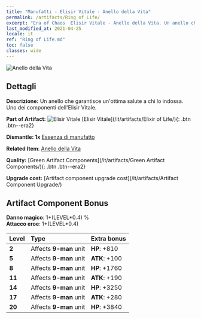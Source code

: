 ```yaml
---
title: "Manufatti - Elisir Vitale - Anello della Vita"
permalink: /artifacts/Ring of Life/
excerpt: "Era of Chaos  Elisir Vitale - Anello della Vita. Un anello che garantisce un'ottima salute a chi lo indossa. Uno dei componenti dell'Elisir Vitale."
last_modified_at: 2021-04-25
locale: it
ref: "Ring of Life.md"
toc: false
classes: wide
---
```


 ![Anello della Vita](/images/t/artifact_40112.png)



## Dettagli

 **Descrizione:** Un anello che garantisce un'ottima salute a chi lo indossa. Uno dei componenti dell'Elisir Vitale.

 **Part of Artifact:** ![Elisir Vitale](/images/t/icon_artifact_11.png) [Elisir Vitale](/it/artifacts/Elixir of Life/){: .btn .btn--era2}

 **Dismantle: 1x** [Essenza di manufatto](/ItemsIT/con_905/)

 **Related Item**: [Anello della Vita](/ItemsIT/art_107/)

 **Quality:** [Green Artifact Components](/it/artifacts/Green Artifact Components/){: .btn .btn--era2}

 **Upgrade cost:** [Artifact component upgrade cost](/it/artifacts/Artifact Component Upgrade/)

## Artifact Component Bonus

  **Danno magico**: 1+(LEVEL\*0.4) %<br/>**Attacco eroe**: 1+(LEVEL\*0.4)

  |  Level  | Type |    Extra bonus  | 
  |:--------|:-----|:----------------| 
  | **2** | Affects **9-man** unit | **HP**: +810 | 
  | **5** | Affects **9-man** unit | **ATK**: +100 | 
  | **8** | Affects **9-man** unit | **HP**: +1760 | 
  | **11** | Affects **9-man** unit | **ATK**: +190 | 
  | **14** | Affects **9-man** unit | **HP**: +3250 | 
  | **17** | Affects **9-man** unit | **ATK**: +280 | 
  | **20** | Affects **9-man** unit | **HP**: +3840 | 

